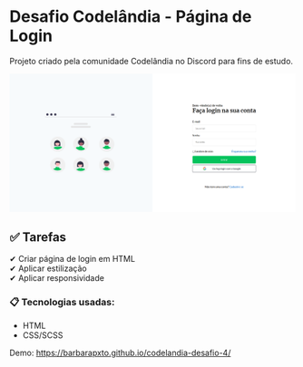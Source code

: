 # Desafio Codelândia - Página de Login

Projeto criado pela comunidade Codelândia no Discord para fins de estudo. 

![Alt text](/login.png?raw=true "Imagem do projeto")

## ✅ Tarefas

✔ Criar página de login em HTML <br>
✔ Aplicar estilização <br>
✔ Aplicar responsividade

### 📋 Tecnologias usadas:
- HTML
- CSS/SCSS

Demo: https://barbarapxto.github.io/codelandia-desafio-4/


